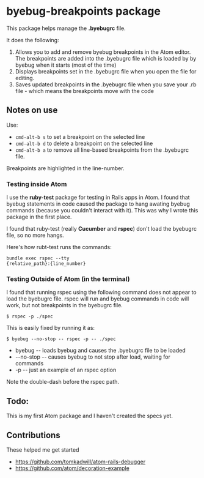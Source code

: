 # byebug-breakpoints package

This package helps manage the __.byebugrc__ file.

It does the following:
1. Allows you to add and remove byebug breakpoints in the Atom editor. The breakpoints are added
  into the .byebugrc file which is loaded by by byebug when it starts (most of the time)
2. Displays breakpoints set in the .byebugrc file when you open the file
  for editing.
3. Saves updated breakpoints in the .byebugrc file when you save your
  .rb file - which means the breakpoints move with the code

## Notes on use

Use:
* <code>cmd-alt-b s</code> to set a breakpoint on the selected line
* <code>cmd-alt-b d</code> to delete a breakpoint on the selected line
* <code>cmd-alt-b a</code> to remove all line-based breakpoints from the .byebugrc file.

Breakpoints are highlighted in the line-number.

### Testing inside Atom
I use the __ruby-test__ package for testing in Rails apps in Atom. I found that byebug statements in code caused the package to hang awating byebug commands (because you couldn't interact with it). This was why I wrote this package in the first place.

 I found that ruby-test (really __Cucumber__ and __rspec__) don't load the byebugrc file, so no more hangs.

Here's how rubt-test runs the commands:

 <code>bundle exec rspec --tty {relative_path}:{line_number}</code>

### Testing Outside of Atom (in the terminal)
I found that running rspec using the following command does not appear to load the byebugrc file. rspec will run and byebug commands in code will work, but not breakpoints in the byebugrc file.

<code>$ rspec -p ./spec</code>

This is easily fixed by running it as:

<code>$ byebug --no-stop -- rspec -p -- ./spec</code>

* byebug -- loads byebug and causes the .byebugrc file to be loaded
* --no-stop -- causes byebug to not stop after load, waiting for commands
* -p -- just an example of an rspec option

Note the double-dash before the rspec path.

## Todo:
This is my first Atom package and I haven't created the specs yet.

## Contributions
These helped me get started

* https://github.com/tomkadwill/atom-rails-debugger
* https://github.com/atom/decoration-example
